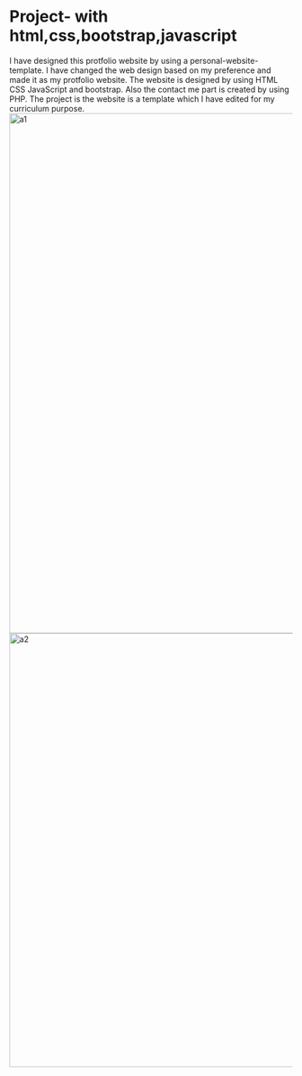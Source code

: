# Project- with html,css,bootstrap,javascript

I have designed this protfolio website by using a personal-website-template. I have changed the web design based on my preference and made it as my protfolio website. The website is designed by using HTML CSS JavaScript and bootstrap. Also the contact me part is created by using PHP. The project is the website is a template which I have edited for my curriculum purpose.
<img width="924" alt="a1" src="https://user-images.githubusercontent.com/52062259/147506697-748fcfc1-f371-4399-abe1-de0da3827187.PNG">
<img width="771" alt="a2" src="https://user-images.githubusercontent.com/52062259/147506699-40499cb4-ee35-43cb-9dbb-3dae0d033456.PNG">
